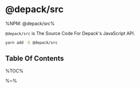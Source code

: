 # @depack/src

%NPM: @depack/src%

`@depack/src` is The Source Code For Depack's JavaScript API.

```sh
yarn add -E @depack/src
```

## Table Of Contents

%TOC%

%~%